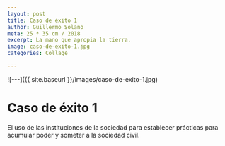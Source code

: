 ```yaml
---
layout: post
title: Caso de éxito 1
author: Guillermo Solano
meta: 25 * 35 cm / 2018
excerpt: La mano que apropia la tierra.
image: caso-de-exito-1.jpg
categories: Collage

---
```


![---]({{ site.baseurl }}/images/caso-de-exito-1.jpg)

# Caso de éxito 1

El uso de las instituciones de la sociedad para establecer prácticas para acumular poder y someter a la sociedad civil.